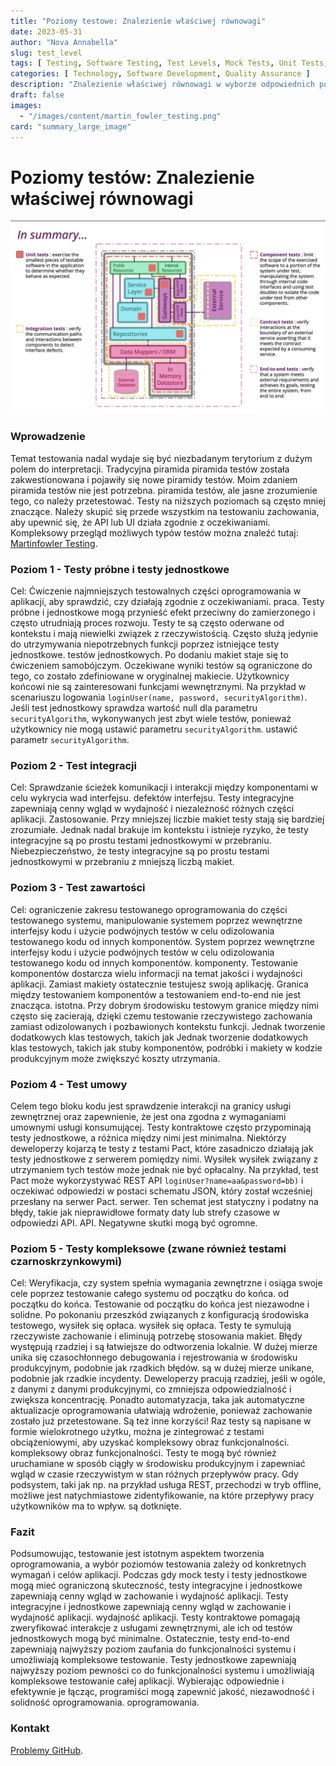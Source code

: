 ```yaml
---
title: "Poziomy testowe: Znalezienie właściwej równowagi"
date: 2023-05-31
author: "Nova Annabella"
slug: test_level
tags: [ Testing, Software Testing, Test Levels, Mock Tests, Unit Tests, Integration Tests, Component Tests, Contract Tests, End-to-End Tests ]
categories: [ Technology, Software Development, Quality Assurance ]
description: "Znalezienie właściwej równowagi w wyborze odpowiednich poziomów testów do testowania oprogramowania".
draft: false
images:
  - "/images/content/martin_fowler_testing.png"
card: "summary_large_image"
---
```



# Poziomy testów: Znalezienie właściwej równowagi

[![testebenen](/images/content/martin_fowler_testing.png)](https://martinfowler.com/articles/microservice-testing/)

### Wprowadzenie

Temat testowania nadal wydaje się być niezbadanym terytorium z dużym polem do interpretacji. Tradycyjna piramida
piramida testów została zakwestionowana i pojawiły się nowe piramidy testów. Moim zdaniem piramida testów nie jest
potrzebna. piramida testów, ale jasne zrozumienie tego, co należy przetestować. Testy na niższych poziomach są często
mniej znaczące. Należy skupić się przede wszystkim na testowaniu zachowania, aby upewnić się, że API lub UI działa
zgodnie z oczekiwaniami. Kompleksowy przegląd możliwych typów testów można znaleźć tutaj: [Martinfowler
Testing](https://martinfowler.com/articles/microservice-testing/).

### Poziom 1 - Testy próbne i testy jednostkowe

Cel: Ćwiczenie najmniejszych testowalnych części oprogramowania w aplikacji, aby sprawdzić, czy działają zgodnie z
oczekiwaniami. praca. Testy próbne i jednostkowe mogą przynieść efekt przeciwny do zamierzonego i często utrudniają
proces rozwoju. Testy te są często oderwane od kontekstu i mają niewielki związek z rzeczywistością. Często służą
jedynie do utrzymywania niepotrzebnych funkcji poprzez istniejące testy jednostkowe. testów jednostkowych. Po dodaniu
makiet staje się to ćwiczeniem samobójczym. Oczekiwane wyniki testów są ograniczone do tego, co zostało zdefiniowane w
oryginalnej makiecie. Użytkownicy końcowi nie są zainteresowani funkcjami wewnętrznymi. Na przykład w scenariuszu
logowania `loginUser(name, password, securityAlgorithm)`. Jeśli test jednostkowy sprawdza wartość null dla parametru
`securityAlgorithm`, wykonywanych jest zbyt wiele testów, ponieważ użytkownicy nie mogą ustawić parametru
`securityAlgorithm`. ustawić parametr `securityAlgorithm`.

### Poziom 2 - Test integracji

Cel: Sprawdzanie ścieżek komunikacji i interakcji między komponentami w celu wykrycia wad interfejsu. defektów
interfejsu. Testy integracyjne zapewniają cenny wgląd w wydajność i niezależność różnych części aplikacji.
Zastosowanie. Przy mniejszej liczbie makiet testy stają się bardziej zrozumiałe. Jednak nadal brakuje im kontekstu i
istnieje ryzyko, że testy integracyjne są po prostu testami jednostkowymi w przebraniu. Niebezpieczeństwo, że testy
integracyjne są po prostu testami jednostkowymi w przebraniu z mniejszą liczbą makiet.

### Poziom 3 - Test zawartości

Cel: ograniczenie zakresu testowanego oprogramowania do części testowanego systemu, manipulowanie systemem poprzez
wewnętrzne interfejsy kodu i użycie podwójnych testów w celu odizolowania testowanego kodu od innych komponentów. System
poprzez wewnętrzne interfejsy kodu i użycie podwójnych testów w celu odizolowania testowanego kodu od innych
komponentów. komponenty. Testowanie komponentów dostarcza wielu informacji na temat jakości i wydajności aplikacji.
Zamiast makiety ostatecznie testujesz swoją aplikację. Granica między testowaniem komponentów a testowaniem end-to-end
nie jest znacząca. istotna. Przy dobrym środowisku testowym granice między nimi często się zacierają, dzięki czemu
testowanie rzeczywistego zachowania zamiast odizolowanych i pozbawionych kontekstu funkcji. Jednak tworzenie dodatkowych
klas testowych, takich jak Jednak tworzenie dodatkowych klas testowych, takich jak stuby komponentów, podróbki i makiety
w kodzie produkcyjnym może zwiększyć koszty utrzymania.

### Poziom 4 - Test umowy

Celem tego bloku kodu jest sprawdzenie interakcji na granicy usługi zewnętrznej oraz zapewnienie, że jest ona zgodna z
wymaganiami umownymi usługi konsumującej. Testy kontraktowe często przypominają testy jednostkowe, a różnica między
nimi jest minimalna. Niektórzy deweloperzy kojarzą te testy z testami Pact, które zasadniczo działają jak testy
jednostkowe z serwerem pomiędzy nimi. Wysiłek wysiłek związany z utrzymaniem tych testów może jednak nie być opłacalny.
Na przykład, test Pact może wykorzystywać REST API `loginUser?name=aa&password=bb)` i oczekiwać odpowiedzi w postaci
schematu JSON, który został wcześniej przesłany na serwer Pact. serwer. Ten schemat jest statyczny i podatny na błędy,
takie jak nieprawidłowe formaty daty lub strefy czasowe w odpowiedzi API. API. Negatywne skutki mogą być ogromne.

### Poziom 5 - Testy kompleksowe (zwane również testami czarnoskrzynkowymi)

Cel: Weryfikacja, czy system spełnia wymagania zewnętrzne i osiąga swoje cele poprzez testowanie całego systemu od
początku do końca. od początku do końca. Testowanie od początku do końca jest niezawodne i solidne. Po pokonaniu
przeszkód związanych z konfiguracją środowiska testowego, wysiłek się opłaca. wysiłek się opłaca. Testy te symulują
rzeczywiste zachowanie i eliminują potrzebę stosowania makiet. Błędy występują rzadziej i są łatwiejsze do odtworzenia
lokalnie. W dużej mierze unika się czasochłonnego debugowania i rejestrowania w środowisku produkcyjnym, podobnie jak
rzadkich błędów. są w dużej mierze unikane, podobnie jak rzadkie incydenty. Deweloperzy pracują rzadziej, jeśli w ogóle,
z danymi z danymi produkcyjnymi, co zmniejsza odpowiedzialność i zwiększa koncentrację. Ponadto automatyzacja, taka jak
automatyczne aktualizacje oprogramowania ułatwiają wdrożenie, ponieważ zachowanie zostało już przetestowane. Są też inne
korzyści! Raz testy są napisane w formie wielokrotnego użytku, można je zintegrować z testami obciążeniowymi, aby
uzyskać kompleksowy obraz funkcjonalności. kompleksowy obraz funkcjonalności. Testy te mogą być również uruchamiane w
sposób ciągły w środowisku produkcyjnym i zapewniać wgląd w czasie rzeczywistym w stan różnych przepływów pracy. Gdy
podsystem, taki jak np. na przykład usługa REST, przechodzi w tryb offline, możliwe jest natychmiastowe
zidentyfikowanie, na które przepływy pracy użytkowników ma to wpływ. są dotknięte.

### Fazit

Podsumowując, testowanie jest istotnym aspektem tworzenia oprogramowania, a wybór poziomów testowania zależy od
konkretnych wymagań i celów aplikacji. Podczas gdy mock testy i testy jednostkowe mogą mieć ograniczoną skuteczność,
testy integracyjne i jednostkowe zapewniają cenny wgląd w zachowanie i wydajność aplikacji. Testy integracyjne i
jednostkowe zapewniają cenny wgląd w zachowanie i wydajność aplikacji. wydajność aplikacji. Testy kontraktowe pomagają
zweryfikować interakcje z usługami zewnętrznymi, ale ich od testów jednostkowych mogą być minimalne. Ostatecznie, testy
end-to-end zapewniają najwyższy poziom zaufania do funkcjonalności systemu i umożliwiają kompleksowe testowanie. Testy
jednostkowe zapewniają najwyższy poziom pewności co do funkcjonalności systemu i umożliwiają kompleksowe testowanie
całej aplikacji. Wybierając odpowiednie i efektywnie je łącząc, programiści mogą zapewnić jakość, niezawodność i
solidność oprogramowania. oprogramowania.

### Kontakt

[Problemy GitHub](https://github.com/NovaAnnabella/the_unspoken/issues/new/choose).
